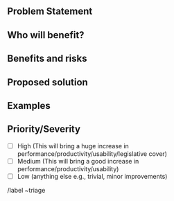 ## Problem Statement
<!-- What is the issue being faced and needs addressing? !-->

## Who will benefit?
<!-- Will this fix a problem that only one user has, or will it benefit a lot of people? !-->

## Benefits and risks
<!-- 
    What benefits does this bring? E.g.
        - reduced support issues
        - save error prone manual checks
        - automate manually intensive tasks
        
    What risks might this introduce? E.g.
        - May result in more data being shared with staff
        - Requires training materials to be updated
!-->

## Proposed solution
<!-- How would you like to see this issue resolved? !-->

## Examples
<!-- Are there any examples of this which exist in other software? !-->

## Priority/Severity
<!-- Please provide details on what factors are driving this priority/severity. The priority and severity assigned may be different to this !-->
- [ ] High (This will bring a huge increase in performance/productivity/usability/legislative cover)
- [ ] Medium (This will bring a good increase in performance/productivity/usability)
- [ ] Low (anything else e.g., trivial, minor improvements)

<!-- Please do not change the below as it helps us to classify new issues. You are welcome to choose additional labels as needed. -->
/label ~triage